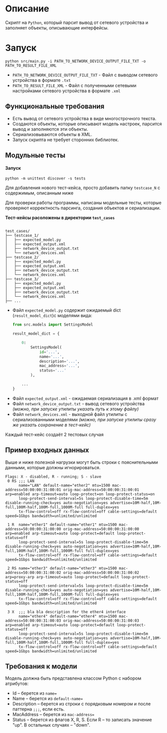 # Описание
Скрипт на `Python`, который парсит вывод от сетевого устройства и заполняет объекты, описывающие интерфейсы.

# Запуск
```commandline
python src/main.py -i PATH_TO_NETWORK_DEVICE_OUTPUT_FILE_TXT -o PATH_TO_RESULT_FILE_XML
```
- `PATH_TO_NETWORK_DEVICE_OUTPUT_FILE_TXT` - Файл с выводом сетевого устройства в формате `.txt`
- `PATH_TO_RESULT_FILE_XML` - Файл с полученными сетевыми настройками сетевого устройства в формате `.xml`

## Функциональные требования

- Есть вывод от сетевого устройства в виде многострочного текста.
- Создаются объекты, которые описывают модель настроек, парсится вывод и заполняются эти объекты.
- Сериализовываются объекты в XML.
- Запуск скрипта не требует сторонних библиотек.

## Модульные тесты

#### Запуск
```commandline
python -m unittest discover -s tests
```

Для добавления нового тест-кейса, просто добавить папку `testcase_N` с содержимым, описанным ниже

Для проверки работы программы, написаны модельные тесты, которые проверяют корректность парсинга, создания объектов и сериализации.

**Тест-кейсы расоложены в директории `test_cases`**
```plantext

test_cases/
├── testcase_1/
│   ├── expected_model.py
│   ├── expected_output.xml
│   ├── network_device_output.txt
│   └── network_devices.xml
├── testcase_2/
│   ├── expected_model.py
│   ├── expected_output.xml
│   ├── network_device_output.txt
│   └── network_devices.xml
├── testcase_3/
│   ├── expected_model.py
│   ├── expected_output.xml
│   ├── network_device_output.txt
│   └── network_devices.xml
├── ...
```
- Файл `expected_model.py` содержит ожидаемый dict (`result_model_dict`)с моделями вида:
    ```python
    from src.models import SettingsModel
    
    result_model_dict = {
    
        0:
            SettingsModel(
                id='...',
                name='...',
                description='...',
                mac_address='...',
                status='...'
            ),
    
        ...
    }
    ```
- Файл `expected_output.xml` - ожидаемая сериализация в .xml формат
- Файл `network_device_output.txt` - вывод сетевого устройства _(можно, при запуске утилиты указать путь к этому файлу)_
- Файл `network_devices.xml` - выходной файл утилиты с сериализованными моделями _(можно, при запуске утилиты сразу же указать сохранение в тест-кейс)_

Каждый тест-кейс создаёт 2 тестовых случая


## Пример входных данных

 Выше и ниже полезной нагрузки могут быть строки с пояснительными данными, которые должны игнорироваться.

```
Flags: X - disabled, R - running; S - slave
 0 RS ;;; LAN
      name="LAN" default-name="ether2" mtu=1500 mac-address=50:00:00:31:00:01 orig-mac-address=50:00:00:31:00:01 arp=enabled arp-timeout=auto loop-protect=on loop-protect-status=on
      loop-protect-send-interval=5s loop-protect-disable-time=5m disable-running-check=yes auto-negotiation=yes advertise=10M-half,10M-full,100M-half,100M-full,1000M-full full-duplex=yes
      tx-flow-control=off rx-flow-control=off cable-settings=default speed=1Gbps bandwidth=unlimited/unlimited
 
 1 R  name="ether1" default-name="ether1" mtu=1500 mac-address=50:00:00:31:00:00 orig-mac-address=50:00:00:31:00:00 arp=enabled arp-timeout=auto loop-protect=default loop-protect-status=off
      loop-protect-send-interval=5s loop-protect-disable-time=5m disable-running-check=yes auto-negotiation=yes advertise=10M-half,10M-full,100M-half,100M-full,1000M-full full-duplex=yes
      tx-flow-control=off rx-flow-control=off cable-settings=default speed=1Gbps bandwidth=unlimited/unlimited
 
 2 RS name="ether3" default-name="ether3" mtu=1500 mac-address=50:00:00:31:00:02 orig-mac-address=50:00:00:31:00:02 arp=proxy-arp arp-timeout=auto loop-protect=default loop-protect-status=off
      loop-protect-send-interval=5s loop-protect-disable-time=5m disable-running-check=yes auto-negotiation=yes advertise=10M-half,10M-full,100M-half,100M-full,1000M-full full-duplex=yes
      tx-flow-control=off rx-flow-control=off cable-settings=default speed=1Gbps bandwidth=unlimited/unlimited
 
 3 X  ;;; bla bla description for the ether4 interface
      name="ether4" default-name="ether4" mtu=1500 mac-address=50:00:00:31:00:03 orig-mac-address=50:00:00:31:00:03 arp=enabled arp-timeout=auto loop-protect=default loop-protect-status=off
      loop-protect-send-interval=5s loop-protect-disable-time=5m disable-running-check=yes auto-negotiation=yes advertise=10M-half,10M-full,100M-half,100M-full,1000M-full full-duplex=yes
      tx-flow-control=off rx-flow-control=off cable-settings=default speed=1Gbps bandwidth=unlimited/unlimited
```
## Требования к модели

Модель должна быть представлена классом Python с набором атрибутов:

* Id – берется из `name=`
* Name – берется из `default-name=`
* Description – берется из строки с порядковым номером и после паттерна `;;;`, если есть.
* MacAddress – берется из `mac-address=`
* Status – берется из флагов X, R, S. Если R – то записать значение "up". В остальных случаях – "down".
